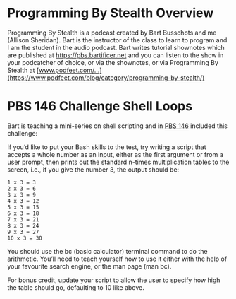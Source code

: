 # Programming By Stealth Overview

Programming By Stealth is a podcast created by Bart Busschots and me (Allison Sheridan). Bart is the instructor of the class to learn to program and I am the student in the audio podcast.  Bart writes tutorial shownotes which are published at https://pbs.bartificer.net and you can listen to the show in your podcatcher of choice, or via the shownotes, or via Programming By Stealth at [www.podfeet.com/...](https://www.podfeet.com/blog/category/programming-by-stealth/)

# PBS 146 Challenge Shell Loops

Bart is teaching a mini-series on shell scripting and in [PBS 146](https://pbs.bartificer.net/pbs146) included this challenge:

If you’d like to put your Bash skills to the test, try writing a script that accepts a whole number as an input, either as the first argument or from a user prompt, then prints out the standard n-times multiplication tables to the screen, i.e., if you give the number 3, the output should be:

```
1 x 3 = 3
2 x 3 = 6
3 x 3 = 9
4 x 3 = 12
5 x 3 = 15
6 x 3 = 18
7 x 3 = 21
8 x 3 = 24
9 x 3 = 27
10 x 3 = 30
```

You should use the bc (basic calculator) terminal command to do the arithmetic. You’ll need to teach yourself how to use it either with the help of your favourite search engine, or the man page (man bc).

For bonus credit, update your script to allow the user to specify how high the table should go, defaulting to 10 like above.
